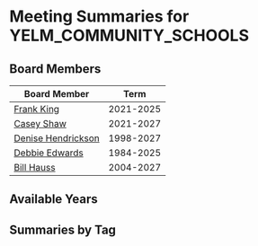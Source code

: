 # Meeting Summaries for YELM_COMMUNITY_SCHOOLS

## Board Members

| Board Member       | Term           |
|--------------------|----------------|
| [Frank King](board_member_307.md) | 2021-2025 |
| [Casey Shaw](board_member_308.md) | 2021-2027 |
| [Denise Hendrickson](board_member_309.md) | 1998-2027 |
| [Debbie Edwards](board_member_310.md) | 1984-2025 |
| [Bill Hauss](board_member_311.md) | 2004-2027 |

## Available Years

## Summaries by Tag
